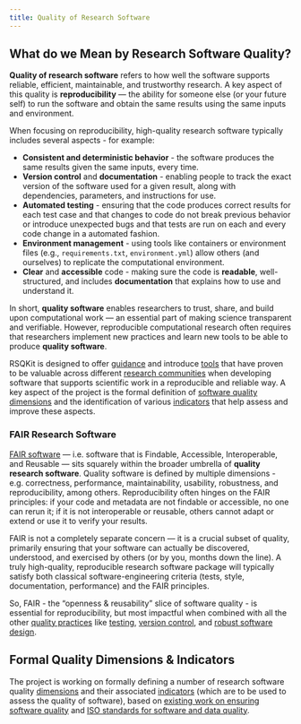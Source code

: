 ```yaml
---
title: Quality of Research Software
---
```


## What do we Mean by Research Software Quality?

**Quality of research software** refers to how well the software supports reliable, efficient, maintainable, and trustworthy research.
A key aspect of this quality is **reproducibility** — the ability for someone else (or your future self) to run the software and obtain the same results using the same inputs and environment.

When focusing on reproducibility, high-quality research software typically includes several aspects - for example:

- **Consistent and deterministic behavior** - the software produces the same results given the same inputs, every time.
- **Version control** and **documentation** - enabling people to track the exact version of the software used for a given result, along with dependencies, parameters, and instructions for use.
- **Automated testing** - ensuring that the code produces correct results for each test case and that changes to code 
do not break previous behavior or introduce unexpected bugs and that tests are run on each and every code change in a automated fashion.
- **Environment management** - using tools like containers or environment files (e.g., `requirements.txt`, `environment.yml`) allow others (and ourselves) to replicate the computational environment.
- **Clear** and **accessible** code - making sure the code is **readable**, well-structured, and includes **documentation** that explains how to use and understand it.

In short, **quality software** enables researchers to trust, share, and build upon computational work — an essential part of making science transparent and verifiable.
However, reproducible computational research often requires that researchers implement new practices and learn new tools to be able to produce **quality software**.

RSQKit is designed to offer [guidance](tasks) and introduce [tools](all_tools_and_resources) that have proven to be valuable across different [research communities](research_clusters_and_infrastructures) when developing software that supports scientific work in a reproducible and reliable way.
A key aspect of the project is the formal definition of [software quality dimensions](rs_quality) and the identification of various [indicators](rs_quality) that help assess and improve these aspects.

### FAIR Research Software

[FAIR software][fair-rs-nature] — i.e. software that is Findable, Accessible, Interoperable, and Reusable — sits squarely within the broader umbrella of **quality research software**.
Quality software is defined by multiple dimensions - e.g. correctness, performance, maintainability, usability, robustness, and reproducibility, among others.
Reproducibility often hinges on the FAIR principles: if your code and metadata are not findable or accessible, no one can rerun it; if it is not interoperable or reusable, others cannot adapt or extend or use it to verify your results.

FAIR is not a completely separate concern — it is a crucial subset of quality, primarily ensuring that your software can actually be discovered, understood, and exercised by others (or by you, months down the line).
A truly high-quality, reproducible research software package will typically satisfy both classical software-engineering criteria (tests, style, documentation, performance) and the FAIR principles.

So, FAIR - the “openness & reusability” slice of software quality - is essential for reproducibility, but most impactful when combined with all the other [quality practices](rs_quality) like [testing][testing_software], [version control][using_version_control], and [robust software design][robust_software_design].

## Formal Quality Dimensions & Indicators

The project is working on formally defining a number of research software quality [dimensions](https://w3id.org/everse/i/dimensions/) and their associated [indicators](https://w3id.org/everse/i/indicators) (which are to be used to assess the quality of software), based on [existing work on ensuring software quality][ensuring-software-quality] and [ISO standards for software and data quality](https://iso25000.com/index.php/en/).

[fair-rs-nature]: https://www.nature.com/articles/s41597-022-01710-x
[fair_rs]: ./fair_rs
[ensuring-software-quality]: https://doi.org/10.5281/zenodo.10723608
[using_version_control]: ./using_version_control
[testing_software]: ./testing_software
[robust_software_design]: https://www.nilebits.com/blog/2024/08/software-design-principles-building-applications/
